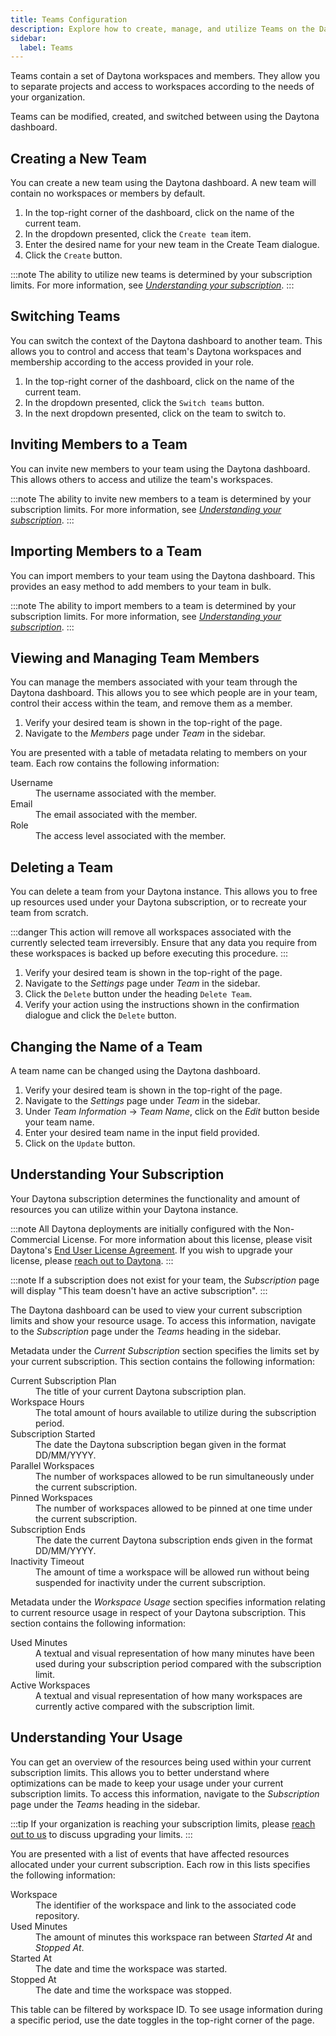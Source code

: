 ```yaml
---
title: Teams Configuration
description: Explore how to create, manage, and utilize Teams on the Daytona dashboard efficiently for enhanced project organization.
sidebar:
  label: Teams
---
```


Teams contain a set of Daytona workspaces and members.
They allow you to separate projects and access to workspaces according to the needs of your organization.

Teams can be modified, created, and switched between using the Daytona dashboard.

## Creating a New Team
You can create a new team using the Daytona dashboard.
A new team will contain no workspaces or members by default.

1. In the top-right corner of the dashboard, click on the name of the current team.
2. In the dropdown presented, click the `Create team` item.
3. Enter the desired name for your new team in the Create Team dialogue.
4. Click the `Create` button.

:::note
The ability to utilize new teams is determined by your subscription limits.
For more information, see *[Understanding your subscription](#understanding-your-subscription)*.
:::

## Switching Teams
You can switch the context of the Daytona dashboard to another team.
This allows you to control and access that team's Daytona workspaces and membership according to the access provided in your role.

1. In the top-right corner of the dashboard, click on the name of the current team.
2. In the dropdown presented, click the `Switch teams` button.
3. In the next dropdown presented, click on the team to switch to.

## Inviting Members to a Team
You can invite new members to your team using the Daytona dashboard.
This allows others to access and utilize the team's workspaces.

:::note
The ability to invite new members to a team is determined by your subscription limits.
For more information, see *[Understanding your subscription](#understanding-your-subscription)*.
:::

## Importing Members to a Team
You can import members to your team using the Daytona dashboard.
This provides an easy method to add members to your team in bulk.

:::note
The ability to import members to a team is determined by your subscription limits.
For more information, see *[Understanding your subscription](#understanding-your-subscription)*.
:::

## Viewing and Managing Team Members
You can manage the members associated with your team through the Daytona dashboard.
This allows you to see which people are in your team, control their access within the team, and remove them as a member.

1. Verify your desired team is shown in the top-right of the page.
2. Navigate to the *Members* page under *Team* in the sidebar.

You are presented with a table of metadata relating to members on your team.
Each row contains the following information:

<dl>
  <dt>Username</dt>
  <dd>The username associated with the member.</dd>
  <dt>Email</dt>
  <dd>The email associated with the member.</dd>
  <dt>Role</dt>
  <dd>The access level associated with the member.</dd>
</dl>

## Deleting a Team

You can delete a team from your Daytona instance. This allows you to free up resources used under your Daytona subscription, or to recreate your team from scratch.

:::danger
This action will remove all workspaces associated with the currently selected team irreversibly.
Ensure that any data you require from these workspaces is backed up before executing this procedure.
:::

1. Verify your desired team is shown in the top-right of the page.
2. Navigate to the *Settings* page under *Team* in the sidebar.
3. Click the `Delete` button under the heading `Delete Team`.
4. Verify your action using the instructions shown in the confirmation dialogue and click the `Delete` button.

## Changing the Name of a Team
A team name can be changed using the Daytona dashboard.

1. Verify your desired team is shown in the top-right of the page.
2. Navigate to the *Settings* page under *Team* in the sidebar.
3. Under *Team Information* -> *Team Name*, click on the *Edit* button beside your team name.
4. Enter your desired team name in the input field provided.
5. Click on the `Update` button.

## Understanding Your Subscription
Your Daytona subscription determines the functionality and amount of resources you can utilize within your Daytona instance.

:::note
All Daytona deployments are initially configured with the Non-Commercial License.
For more information about this license, please visit Daytona's [End User License Agreement](https://www.daytona.io/eula).
If you wish to upgrade your license, please [reach out to Daytona](https://daytona.zapier.app/).
:::

:::note
If a subscription does not exist for your team, the *Subscription* page will display "This team doesn't have an active subscription".
:::

The Daytona dashboard can be used to view your current subscription limits and show your resource usage.
To access this information, navigate to the *Subscription* page under the *Teams* heading in the sidebar.

Metadata under the *Current Subscription* section specifies the limits set by your current subscription.
This section contains the following information:

<dl>
  <dt>Current Subscription Plan</dt>
  <dd>The title of your current Daytona subscription plan.</dd>
  <dt>Workspace Hours</dt>
  <dd>The total amount of hours available to utilize during the subscription period.</dd>
  <dt>Subscription Started</dt>
  <dd>The date the Daytona subscription began given in the format DD/MM/YYYY.</dd>
  <dt>Parallel Workspaces</dt>
  <dd>The number of workspaces allowed to be run simultaneously under the current subscription.</dd>
  <dt>Pinned Workspaces</dt>
  <dd>The number of workspaces allowed to be pinned at one time under the current subscription.</dd>
  <dt>Subscription Ends</dt>
  <dd>The date the current Daytona subscription ends given in the format DD/MM/YYYY.</dd>
  <dt>Inactivity Timeout</dt>
  <dd>The amount of time a workspace will be allowed run without being suspended for inactivity under the current subscription.</dd>
</dl>

Metadata under the *Workspace Usage* section specifies information relating to current resource usage in respect of your Daytona subscription.
This section contains the following information:

<dl>
  <dt>Used Minutes</dt>
  <dd>A textual and visual representation of how many minutes have been used during your subscription period compared with the subscription limit.</dd>
  <dt>Active Workspaces</dt>
  <dd>A textual and visual representation of how many workspaces are currently active compared with the subscription limit.</dd>
</dl>

## Understanding Your Usage
You can get an overview of the resources being used within your current subscription limits.
This allows you to better understand where optimizations can be made to keep your usage under your current subscription limits.
To access this information, navigate to the *Subscription* page under the *Teams* heading in the sidebar.

:::tip
If your organization is reaching your subscription limits, please [reach out to us](https://daytona.zapier.app/) to discuss upgrading your limits.
:::

You are presented with a list of events that have affected resources allocated under your current subscription.
Each row in this lists specifies the following information:

<dl>
  <dt>Workspace</dt>
  <dd>The identifier of the workspace and link to the associated code repository.</dd>
  <dt>Used Minutes</dt>
  <dd>The amount of minutes this workspace ran between <i>Started At</i> and <i>Stopped At</i>.</dd>
  <dt>Started At</dt>
  <dd>The date and time the workspace was started.</dd>
  <dt>Stopped At</dt>
  <dd>The date and time the workspace was stopped.</dd>
</dl>

This table can be filtered by workspace ID.
To see usage information during a specific period, use the date toggles in the top-right corner of the page.